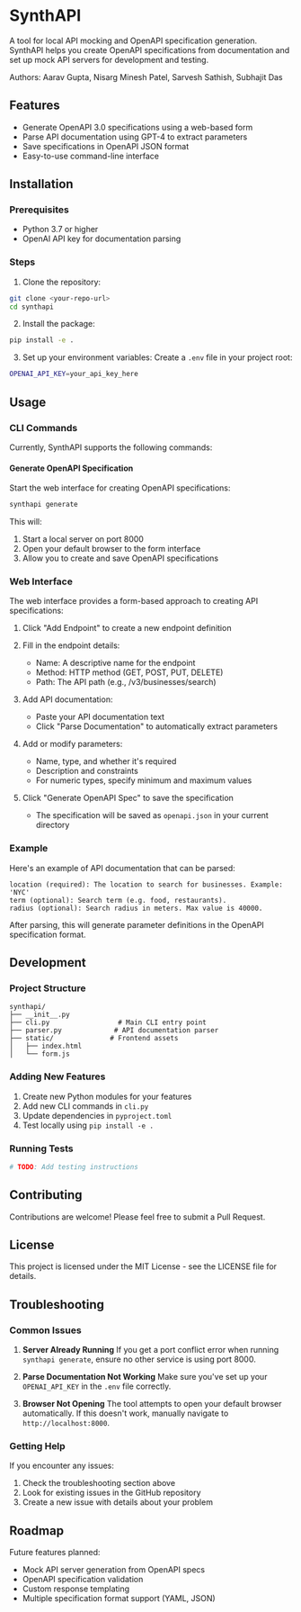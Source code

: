 # SynthAPI

A tool for local API mocking and OpenAPI specification generation. SynthAPI helps you create OpenAPI specifications from documentation and set up mock API servers for development and testing.

Authors: Aarav Gupta, Nisarg Minesh Patel, Sarvesh Sathish, Subhajit Das

## Features

- Generate OpenAPI 3.0 specifications using a web-based form
- Parse API documentation using GPT-4 to extract parameters
- Save specifications in OpenAPI JSON format
- Easy-to-use command-line interface

## Installation

### Prerequisites

- Python 3.7 or higher
- OpenAI API key for documentation parsing

### Steps

1. Clone the repository:
```bash
git clone <your-repo-url>
cd synthapi
```

2. Install the package:
```bash
pip install -e .
```

3. Set up your environment variables:
Create a `.env` file in your project root:
```bash
OPENAI_API_KEY=your_api_key_here
```

## Usage

### CLI Commands

Currently, SynthAPI supports the following commands:

#### Generate OpenAPI Specification

Start the web interface for creating OpenAPI specifications:

```bash
synthapi generate
```

This will:
1. Start a local server on port 8000
2. Open your default browser to the form interface
3. Allow you to create and save OpenAPI specifications

### Web Interface

The web interface provides a form-based approach to creating API specifications:

1. Click "Add Endpoint" to create a new endpoint definition
2. Fill in the endpoint details:
   - Name: A descriptive name for the endpoint
   - Method: HTTP method (GET, POST, PUT, DELETE)
   - Path: The API path (e.g., /v3/businesses/search)
   
3. Add API documentation:
   - Paste your API documentation text
   - Click "Parse Documentation" to automatically extract parameters
   
4. Add or modify parameters:
   - Name, type, and whether it's required
   - Description and constraints
   - For numeric types, specify minimum and maximum values
   
5. Click "Generate OpenAPI Spec" to save the specification
   - The specification will be saved as `openapi.json` in your current directory

### Example

Here's an example of API documentation that can be parsed:

```
location (required): The location to search for businesses. Example: 'NYC'
term (optional): Search term (e.g. food, restaurants).
radius (optional): Search radius in meters. Max value is 40000.
```

After parsing, this will generate parameter definitions in the OpenAPI specification format.

## Development

### Project Structure

```
synthapi/
├── __init__.py
├── cli.py                 # Main CLI entry point
├── parser.py             # API documentation parser
├── static/              # Frontend assets
│   ├── index.html
│   └── form.js
```

### Adding New Features

1. Create new Python modules for your features
2. Add new CLI commands in `cli.py`
3. Update dependencies in `pyproject.toml`
4. Test locally using `pip install -e .`

### Running Tests

```bash
# TODO: Add testing instructions
```

## Contributing

Contributions are welcome! Please feel free to submit a Pull Request.

## License

This project is licensed under the MIT License - see the LICENSE file for details.

## Troubleshooting

### Common Issues

1. **Server Already Running**
   If you get a port conflict error when running `synthapi generate`, ensure no other service is using port 8000.

2. **Parse Documentation Not Working**
   Make sure you've set up your `OPENAI_API_KEY` in the `.env` file correctly.

3. **Browser Not Opening**
   The tool attempts to open your default browser automatically. If this doesn't work, manually navigate to `http://localhost:8000`.

### Getting Help

If you encounter any issues:
1. Check the troubleshooting section above
2. Look for existing issues in the GitHub repository
3. Create a new issue with details about your problem

## Roadmap

Future features planned:
- Mock API server generation from OpenAPI specs
- OpenAPI specification validation
- Custom response templating
- Multiple specification format support (YAML, JSON)

  
